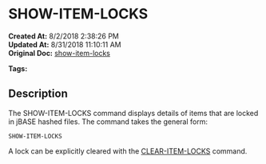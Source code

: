 # SHOW-ITEM-LOCKS

**Created At:** 8/2/2018 2:38:26 PM  
**Updated At:** 8/31/2018 11:10:11 AM  
**Original Doc:** [show-item-locks](https://docs.jbase.com/46963-utilities/show-item-locks)  

**Tags:**
<badge text='locking' vertical='middle' />

## Description 

The SHOW-ITEM-LOCKS command displays details of items that are locked in jBASE hashed files. The command takes the general form:

```
SHOW-ITEM-LOCKS
```



A lock can be explicitly cleared with the [CLEAR-ITEM-LOCKS](clear-item-locks) command.
